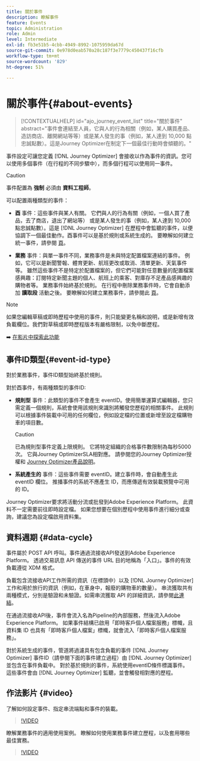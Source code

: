 ```yaml
---
title: 關於事件
description: 瞭解事件
feature: Events
topic: Administration
role: Admin
level: Intermediate
exl-id: fb3e51b5-4cbb-4949-8992-1075959da67d
source-git-commit: 0e978d0eab570a28c187f3e7779c450437f16cfb
workflow-type: tm+mt
source-wordcount: '829'
ht-degree: 51%

---
```


# 關於事件{#about-events}

>[!CONTEXTUALHELP]
>id="ajo_journey_event_list"
>title="關於事件"
>abstract="事件會連結至人員，它與人的行為相關（例如，某人購買產品、造訪商店、離開網站等等）或是某人發生的事（例如，某人達到 10,000 點忠誠點數）。這是Journey Optimizer在制定下一個最佳行動時會傾聽的。"

事件設定可讓您定義 [!DNL Journey Optimizer] 會接收以作為事件的資訊。您可以使用多個事件（在行程的不同步驟中），而多個行程可以使用同一事件。

>[!CAUTION]
>
>事件配置為 **強制** 必須由 **資料工程師**。

可以配置兩種類型的事件：

* **酉** 事件：這些事件與某人有關。 它們與人的行為有關（例如，一個人買了產品，去了商店，退出了網站等） 或是某人發生的事（例如，某人達到 10,000 點忠誠點數）。這是 [!DNL Journey Optimizer] 在歷程中會監聽的事件，以便協調下一個最佳動作。酉事件可以是基於規則或系統生成的。 要瞭解如何建立統一事件，請參閱 [頁](../event/about-creating.md)。

* **業務** 事件：與單一事件不同，業務事件是未與特定配置檔案連結的事件。 例如，它可以是新聞警報、體育更新、航班更改或取消、清單更新、天氣事件等。 雖然這些事件不是特定於配置檔案的，但它們可能對任意數量的配置檔案感興趣：訂閱特定新聞主題的個人、航班上的乘客、對庫存不足產品感興趣的購物者等。 業務事件始終基於規則。 在行程中刪除業務事件時，它會自動添加 **讀取段** 活動之後。 要瞭解如何建立業務事件，請參閱此 [頁](../event/about-creating-business.md)。


>[!NOTE]
>
>如果您編輯草稿或即時歷程中使用的事件，則只能變更名稱和說明，或是新增有效負載欄位。我們對草稿或即時歷程版本有嚴格限制，以免中斷歷程。

➡️ [在影片中探索此功能](#video)

## 事件ID類型{#event-id-type}

對於業務事件，事件ID類型始終基於規則。

對於酉事件，有兩種類型的事件ID:

* **規則型** 事件：此類型的事件不會產生 eventID。使用簡單運算式編輯器，您只需定義一個規則，系統會使用該規則來識別將觸發您歷程的相關事件。 此規則可以根據事件裝載中可用的任何欄位，例如設定檔的位置或新增至設定檔購物車的項目數。

   >[!CAUTION]
   >
   >已為規則型事件定義上限規則。 它將特定組織的合格事件數限制為每秒5000次。 它與Journey OptimizerSLA相對應。 請參閱您的Journey Optimizer授權和 [Journey Optimizer產品說明](https://helpx.adobe.com/tw/legal/product-descriptions/adobe-journey-optimizer.html)。

* **系統產生的** 事件：這些事件需要 eventID。建立事件時，會自動產生此 eventID 欄位。 推播事件的系統不應產生 ID，而應傳遞有效裝載預覽中可用的 ID。

Journey Optimizer要求將活動分流或批發到Adobe Experience Platform。 此資料不一定需要前往即時設定檔。 如果您想要在個別歷程中使用事件進行細分或查詢，建議您為設定檔啟用資料集。

## 資料週期 {#data-cycle}

事件屬於 POST API 呼叫。事件通過流接收API發送到Adobe Experience Platform。 透過交易訊息 API 傳送的事件 URL 目的地稱為「入口」。事件的有效負載遵從 XDM 格式。

負載包含流接收API工作所需的資訊（在標頭中）以及 [!DNL Journey Optimizer] 工作和用於旅行的資訊（例如，在車身中，報廢的購物車的數量）。 串流獲取共有兩種模式，分別是驗證和未驗證。如需串流獲取 API 的詳細資訊，請參閱[此連結](https://experienceleague.adobe.com/docs/experience-platform/xdm/api/getting-started.html?lang=zh-Hant)。

在通過流接收API後，事件會流入名為Pipeline的內部服務，然後流入Adobe Experience Platform。 如果事件結構已啟用「即時客戶個人檔案服務」標幟，且資料集 ID 也具有「即時客戶個人檔案」標幟，就會流入「即時客戶個人檔案服務」。

對於系統生成的事件，管道將過濾具有包含負載的事件 [!DNL Journey Optimizer] 事件ID（請參閱下面的事件建立過程）由 [!DNL Journey Optimizer] 並包含在事件負載中。 對於基於規則的事件，系統使用eventID條件標識事件。 這些事件會由 [!DNL Journey Optimizer] 監聽，並會觸發相對應的歷程。

## 作法影片 {#video}

了解如何設定事件、指定串流端點和事件的裝載。

>[!VIDEO](https://video.tv.adobe.com/v/336253?quality=12)

瞭解業務事件的適用使用案例。 瞭解如何使用業務事件建立歷程，以及套用哪些最佳實務。

>[!VIDEO](https://video.tv.adobe.com/v/334234?quality=12)
